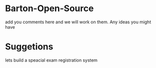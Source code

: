 # Barton-Open-Source

add you comments here and we will work on them.
Any ideas you might have
# Suggetions

lets build a speacial exam registration system
